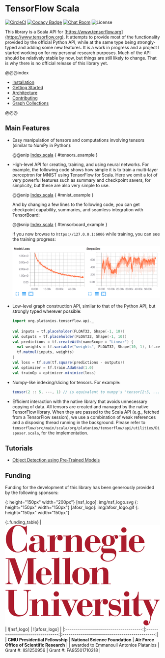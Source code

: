 # TensorFlow Scala

[![CircleCI](https://img.shields.io/circleci/project/github/eaplatanios/tensorflow_scala.svg?style=flat-square)](https://circleci.com/gh/eaplatanios/tensorflow_scala/tree/master)
[![Codacy Badge](https://img.shields.io/codacy/grade/7fae7fba84df4831a80bc20c3bd021df.svg?style=flat-square)](https://www.codacy.com/app/eaplatanios/tensorflow_scala?utm_source=github.com&amp;utm_medium=referral&amp;utm_content=eaplatanios/tensorflow_scala&amp;utm_campaign=Badge_Grade)
[![Chat Room](https://img.shields.io/gitter/room/nwjs/nw.js.svg?style=flat-square)](https://gitter.im/eaplatanios/tensorflow_scala?utm_source=badge&utm_medium=badge&utm_campaign=pr-badge&utm_content=badge)
![License](https://img.shields.io/github/license/eaplatanios/tensorflow_scala.svg?style=flat-square)

This library is a Scala API for [https://www.tensorflow.org](https://www.tensorflow.org). It attempts to provide most of
the functionality provided by the official Python API, while at the same type being strongly-typed and adding some new
features. It is a work in progress and a project I started working on for my personal research purposes. Much of the API
should be relatively stable by now, but things are still likely to change. That is why there is no official release of
this library yet.

@@@index

* [Installation](installation.md)
* [Getting Started](getting_started.md)
* [Architecture](architecture.md)
* [Contributing](contributing.md)
* [Graph Collections](guides/graph_collections.md)

@@@

## Main Features

  - Easy manipulation of tensors and computations involving tensors (similar to NumPy in Python):

    @@snip [Index.scala](/docs/src/main/scala/Index.scala) { #tensors_example }

  - High-level API for creating, training, and using neural networks. For example, the following code shows how simple it
    is to train a multi-layer perceptron for MNIST using TensorFlow for Scala. Here we omit a lot of very powerful
    features such as summary and checkpoint savers, for simplicity, but these are also very simple to use.

    @@snip [Index.scala](/docs/src/main/scala/Index.scala) { #mnist_example }

    And by changing a few lines to the following code, you can get checkpoint capability, summaries, and seamless
    integration with TensorBoard:

    @@snip [Index.scala](/docs/src/main/scala/Index.scala) { #tensorboard_example }

    If you now browse to `https://127.0.0.1:6006` while training, you can see the training progress:

    <img src="img/tensorboard_mnist_example_plot.png" alt="tensorboard_mnist_example_plot" width="600px">

  - Low-level graph construction API, similar to that of the Python API, but strongly typed wherever possible:

    ```scala
    import org.platanios.tensorflow.api._

    val inputs = tf.placeholder(FLOAT32, Shape(-1, 10))
    val outputs = tf.placeholder(FLOAT32, Shape(-1, 10))
    val predictions = tf.createWith(nameScope = "Linear") {
      val weights = tf.variable("weights", FLOAT32, Shape(10, 1), tf.zerosInitializer)
      tf.matmul(inputs, weights)
    }
    val loss = tf.sum(tf.square(predictions - outputs))
    val optimizer = tf.train.AdaGrad(1.0)
    val trainOp = optimizer.minimize(loss)
    ```

  - Numpy-like indexing/slicing for tensors. For example:

    ```scala
    tensor(2 :: 5, ---, 1) // is equivalent to numpy's 'tensor[2:5, ..., 1]'
    ```

  - Efficient interaction with the native library that avoids unnecessary copying of data. All tensors are created and
    managed by the native TensorFlow library. When they are passed to the Scala API (e.g., fetched from a TensorFlow
    session), we use a combination of weak references and a disposing thread running in the background. Please refer to
    `tensorflow/src/main/scala/org/platanios/tensorflow/api/utilities/Disposer.scala`, for the implementation.

## Tutorials

- [Object Detection using Pre-Trained Models](https://brunk.io/deep-learning-in-scala-part-3-object-detection.html)

## Funding

Funding for the development of this library has been generously provided by the following sponsors:

[cmu_logo]: img/cmu_logo.svg
{: height="150px" width="200px"}
[nsf_logo]: img/nsf_logo.svg
{: height="150px" width="150px"}
[afosr_logo]: img/afosr_logo.gif
{: height="150px" width="150px"}

{:.funding_table}
|         ![cmu_logo]                     |            ![nsf_logo]            |                  ![afosr_logo]                  |
|:---------------------------------------:|:---------------------------------:|:-----------------------------------------------:|
| **CMU Presidential Fellowship**         | **National Science Foundation**   | **Air Force Office of Scientific Research**     |
| awarded to Emmanouil Antonios Platanios | Grant #: IIS1250956               | Grant #: FA95501710218                          |
